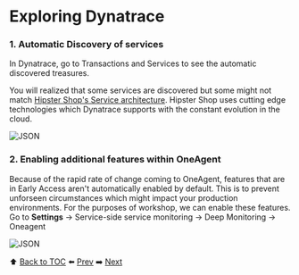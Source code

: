 # Exploring Dynatrace

### 1. Automatic Discovery of services

In Dynatrace, go to Transactions and Services to see the automatic discovered treasures.

You will realized that some services are discovered but some might not match <a href="https://github.com/GoogleCloudPlatform/microservices-demo#service-architecture">Hipster Shop's Service architecture</a>.
Hipster Shop uses cutting edge technologies which Dynatrace supports with the constant evolution in the cloud.

![JSON](https://github.com/Dynatrace-APAC/Workshop-Kubernetes/blob/master/assets/architecture-diagram.png)

### 2. Enabling additional features within OneAgent

Because of the rapid rate of change coming to OneAgent, features that are in Early Access aren't automatically enabled by default. 
This is to prevent unforseen circumstances which might impact your production environments. For the purposes of workshop, we can enable these features. Go to <b>Settings</b> -> Service-side service monitoring -> Deep Monitoring -> Oneagent 

![JSON](https://github.com/Nodnarboen/k8s-workshop/blob/master/assets/Picture14.png)

:arrow_up: [Back to TOC](/README.md) :arrow_left: [Prev](../lab4/README.md)   :arrow_right: [Next](../lab6/README.md)  
